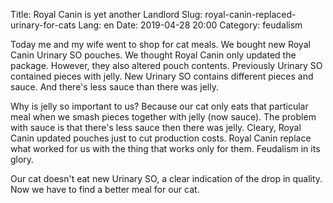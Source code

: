 Title: Royal Canin is yet another Landlord
Slug: royal-canin-replaced-urinary-for-cats
Lang: en
Date: 2019-04-28 20:00
Category: feudalism

Today me and my wife went to shop for cat meals. We bought new Royal Canin Urinary SO pouches. We thought Royal Canin only updated the package. However, they also altered pouch contents. Previously Urinary SO contained pieces with jelly. New Urinary SO contains different pieces and sauce. And there's less sauce than there was jelly.

Why is jelly so important to us? Because our cat only eats that particular meal when we smash pieces together with jelly (now sauce). The problem with sauce is that there's less sauce then there was jelly. Cleary, Royal Canin updated pouches just to cut production costs. Royal Canin replace what worked for us with the thing that works only for them. Feudalism in its glory.

Our cat doesn't eat new Urinary SO, a clear indication of the drop in quality. Now we have to find a better meal for our cat.
